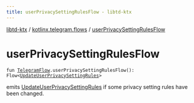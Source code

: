 ```yaml
---
title: userPrivacySettingRulesFlow - libtd-ktx
---
```


[libtd-ktx](../index.html) / [kotlinx.telegram.flows](index.html) / [userPrivacySettingRulesFlow](./user-privacy-setting-rules-flow.html)

# userPrivacySettingRulesFlow

`fun `[`TelegramFlow`](../kotlinx.telegram.core/-telegram-flow/index.html)`.userPrivacySettingRulesFlow(): Flow<`[`UpdateUserPrivacySettingRules`](https://tdlibx.github.io/td/docs/org/drinkless/td/libcore/telegram/TdApi/UpdateUserPrivacySettingRules.html)`>`

emits [UpdateUserPrivacySettingRules](https://tdlibx.github.io/td/docs/org/drinkless/td/libcore/telegram/TdApi/UpdateUserPrivacySettingRules.html) if some privacy setting rules have been changed.

